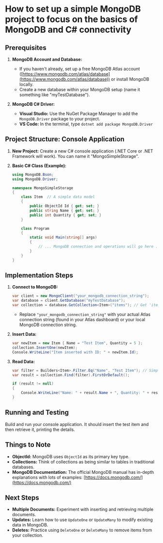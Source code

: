 # How to set up a simple MongoDB project to focus on the basics of MongoDB and C# connectivity

## **Prerequisites**

1. **MongoDB Account and Database:**
   * If you haven't already, set up a free MongoDB Atlas account ([https://www.mongodb.com/atlas/database](https://www.mongodb.com/atlas/database)) or install MongoDB locally.
   * Create a new database within your MongoDB setup (name it something like "myTestDatabase").

2. **MongoDB C# Driver:**
   * **Visual Studio:**  Use the NuGet Package Manager to add the `MongoDB.Driver` package to your project.
   * **VS Code:** In the terminal, type `dotnet add package MongoDB.Driver`

## **Project Structure: Console Application**

1. **New Project:** Create a new C# console application (.NET Core or .NET Framework will work). You can name it "MongoSimpleStorage".

2. **Basic C# Class (Example):**

   ```csharp
   using MongoDB.Bson; 
   using MongoDB.Driver;

   namespace MongoSimpleStorage
   {
       class Item  // A simple data model
       {
           public ObjectId Id { get; set; } 
           public string Name { get; set; }
           public int Quantity { get; set; } 
       }

       class Program
       {
           static void Main(string[] args)
           {
               // ... MongoDB connection and operations will go here ...
           }
       }
   }
   ```

## **Implementation Steps**

1. **Connect to MongoDB:**

   ```csharp
   var client = new MongoClient("your_mongodb_connection_string"); 
   var database = client.GetDatabase("myTestDatabase"); 
   var collection = database.GetCollection<Item>("items"); // Get 'items' collection
   ```

   * Replace `"your_mongodb_connection_string"` with your actual Atlas connection string (found in your Atlas dashboard) or your local MongoDB connection string.

2. **Insert Data:**

   ```csharp
   var newItem = new Item { Name = "Test Item", Quantity = 5 };
   collection.InsertOne(newItem); 
   Console.WriteLine("Item inserted with ID: " + newItem.Id); 
   ```

3. **Read Data:**

   ```csharp
   var filter = Builders<Item>.Filter.Eq("Name", "Test Item"); // Simple filter
   var result = collection.Find(filter).FirstOrDefault();

   if (result != null)
   { 
       Console.WriteLine("Name: " + result.Name + ", Quantity: " + result.Quantity);
   }
   ```

## **Running and Testing**

Build and run your console application. It should insert the test item and then retrieve it, printing the details.

## **Things to Note**

* **ObjectId:** MongoDB uses `ObjectId` as its primary key type.
* **Collections:** Think of collections as being similar to tables in traditional databases.
* **MongoDB Documentation:** The official MongoDB manual has in-depth explanations with lots of examples: [https://docs.mongodb.com/](https://docs.mongodb.com/)

## **Next Steps**

* **Multiple Documents:** Experiment with inserting and retrieving multiple documents.
* **Updates:** Learn how to use `UpdateOne` or `UpdateMany` to modify existing data in MongoDB.
* **Deletes:** Practice using `DeleteOne` or  `DeleteMany` to remove items from your collection.
